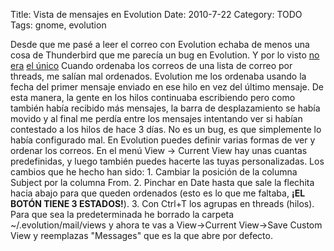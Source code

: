 Title: Vista de mensajes en Evolution
Date: 2010-7-22
Category: TODO
Tags: gnome, evolution

Desde que me pasé a leer el correo con Evolution echaba de menos una cosa de Thunderbird que me parecía un bug en Evolution. Y por lo visto
[no era](http://www.mail-archive.com/evolution-list@gnome.org/msg05439.html) [el
único](http://osdir.com/ml/evolution-list/2009-07/msg00011.html) Cuando ordenaba los correos de una lista de correo por threads, me salían
mal ordenados. Evolution me los ordenaba usando la fecha del primer mensaje enviado en ese hilo en vez del último mensaje. De esta manera,
la gente en los hilos continuaba escribiendo pero como también había recibido más mensajes, la barra de desplazamiento se había movido y al
final me perdía entre los mensajes intentando ver si habían contestado a los hilos de hace 3 días. No es un bug, es que simplemente lo había
configurado mal. En Evolution puedes definir varias formas de ver y ordenar los correos. En el menú View -\> Current View hay unas cuantas
predefinidas, y luego también puedes hacerte las tuyas personalizadas. Los cambios que he hecho han sido: 1. Cambiar la posición de la
columna Subject por la columna From. 2. Pinchar en Date hasta que sale la flechita hacia abajo para que queden ordenados (esto es lo que me
faltaba, **¡EL BOTÓN TIENE 3 ESTADOS!**). 3. Con Ctrl+T los agrupas en threads (hilos). Para que sea la predeterminada he borrado la carpeta
\~/.evolution/mail/views y ahora te vas a View-\>Current View-\>Save Custom View y reemplazas "Messages" que es la que abre por defecto.
